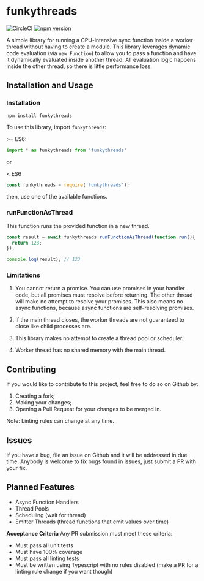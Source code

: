 # funkythreads

[![CircleCI](https://circleci.com/gh/digitalkitten/funkythreads.svg?style=svg)](https://circleci.com/gh/digitalkitten/funkythreads) [![npm version](https://badge.fury.io/js/funkythreads.svg)](https://badge.fury.io/js/funkythreads) 

A simple library for running a CPU-intensive sync function inside a worker thread without having to create a module. This library leverages dynamic code evaluation (via `new Function`) to allow you to pass a function and have it dynamically evaluated inside another thread. All evaluation logic happens inside the other thread, so there is little performance loss.

## Installation and Usage

### Installation
```
npm install funkythreads
```
To use this library, import `funkythreads`:

\>= ES6:
```js
import * as funkythreads from 'funkythreads'
```

or 

< ES6
```js
const funkythreads = require('funkythreads');
```

then, use one of the available functions.

### runFunctionAsThread
This function runs the provided function in a new thread.

```typescript
const result = await funkythreads.runFunctionAsThread(function run(){
  return 123;
});

console.log(result); // 123
```

### Limitations
1. You cannot return a promise. You can use promises in your handler code, but all promises must resolve before returning. The other thread will make no attempt to resolve your promises. This also means no async functions, because async functions are self-resolving promises.

2. If the main thread closes, the worker threads are not guaranteed to close like child processes are.

3. This library makes no attempt to create a thread pool or scheduler.

4. Worker thread has no shared memory with the main thread.

## Contributing
If you would like to contribute to this project, feel free to do so on Github by:
1. Creating a fork;
2. Making your changes;
3. Opening a Pull Request for your changes to be merged in.

Note: Linting rules can change at any time.

## Issues
If you have a bug, file an issue on Github and it will be addressed in due time. Anybody is welcome to fix bugs found in issues, just submit a PR with your fix.

## Planned Features
- Async Function Handlers
- Thread Pools
- Scheduling (wait for thread)
- Emitter Threads (thread functions that emit values over time)

**Acceptance Criteria**
Any PR submission must meet these criteria:
- Must pass all unit tests
- Must have 100% coverage
- Must pass all linting tests
- Must be written using Typescript with no rules disabled (make a PR for a linting rule change if you want though)